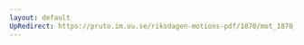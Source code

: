```yaml
---
layout: default
UpRedirect: https://pruto.im.uu.se/riksdagen-motions-pdf/1870/mot_1870__ak__172.pdf
---
```

